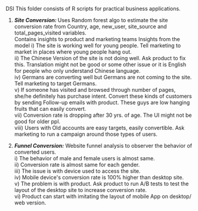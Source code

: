  DSI
This folder consists of R scripts for practical business applications.

1. <b><i>Site Conversion: </b></i> Uses Random forest algo to estimate the site conversion rate from Country, age, new_user, site_source and total_pages_visited variables. <br>Contains insights to product and marketing teams
Insights from the model 
i)  The site is working well for young people. Tell marketing to market in places where young people hang out. <br>
ii) The Chinese Version of the site is not doing well. Ask product to fix this. Translation might not be good or some other issue or it is English for people who only understand Chinese language. <br>
iv)  Germans are converting well but Germans are not coming to the site. Tell marketing to target Germans. <br>
v)  If someone has visited and browsed through number of pages, she/he definitely has purchase intent. Convert these kinds of customers by sending Follow-up emails with product. These guys are low hanging fruits that can easily convert.<br>
vii)  Conversion rate is dropping after 30 yrs. of age. The UI might not be good for older ppl. <br>
viii)  Users with Old accounts are easy targets, easily convertible. Ask marketing to run a campaign around those types of users. <br>



2. <b><i>Funnel Conversion:</b></i> Website funnel analysis to observer the behavior of converted users. <br>
i) The behavior of male and female users is almost same.<br>
ii) Conversion rate is almost same for each gender. <br>
iii) The issue is with device used to access the site. <br>
iv) Mobile device's conversion rate is 100% higher than desktop site. <br>
v) The problem is with product. Ask product to run A/B tests to test the layout of the desktop site to increase conversion rate.<br>
vi) Product can start with imitating the layout of mobile App on desktop/ web version. <br>

